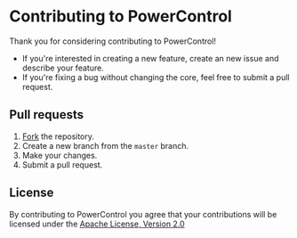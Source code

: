 # Contributing to PowerControl

Thank you for considering contributing to PowerControl!

* If you're interested in creating a new feature, create an new issue and describe your feature.
* If you're fixing a bug without changing the core, feel free to submit a pull request.

## Pull requests

1. [Fork](https://github.com/nberlijn/PowerControl#fork-destination-box) the repository.
2. Create a new branch from the `master` branch.
2. Make your changes.
4. Submit a pull request.

## License

By contributing to PowerControl you agree that your contributions will be licensed under the [Apache License, Version 2.0](http://www.apache.org/licenses/LICENSE-2.0.txt)
